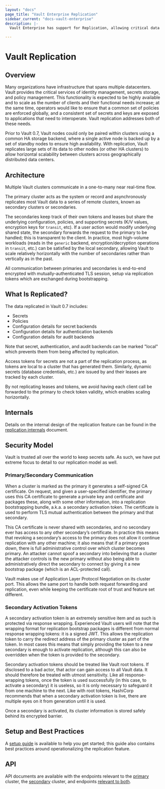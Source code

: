 ```yaml
---
layout: "docs"
page_title: "Vault Enterprise Replication"
sidebar_current: "docs-vault-enterprise"
description: |-
  Vault Enterprise has support for Replication, allowing critical data to be replicated across clusters to support horizontally scaling workloads.

---
```


# Vault Replication

## Overview

Many organizations have infrastructure that spans multiple datacenters. Vault
provides the critical services of identity management, secrets storage, and
policy management.  This functionality is expected to be highly available and
to scale as the number of clients and their functional needs increase; at the
same time, operators would like to ensure that a common set of policies are
enforced globally, and a consistent set of secrets and keys are exposed to
applications that need to interoperate. Vault replication addresses both of
these needs.

Prior to Vault 0.7, Vault nodes could only be paired within clusters using a
common HA storage backend, where a single active node is backed up by a set of
standby nodes to ensure high availability. With replication, Vault replicates
large sets of its data to other nodes (or other HA clusters) to allow
horizontal scalability between clusters across geographically distributed data
centers.

## Architecture

Multiple Vault clusters communicate in a one-to-many near real-time flow.

The primary cluster acts as the system or record and asynchronously replicates
most Vault data to a series of remote clusters, known as secondary clusters or
secondaries. 

The secondaries keep track of their own tokens and leases but share the
underlying configuration, policies, and supporting secrets (K/V values,
encryption keys for `transit`, etc). If a user action would modify underlying
shared state, the secondary forwards the request to the primary to be handled;
this is transparent to the client. In practice, most high-volume workloads
(reads in the `generic` backend, encryption/decryption operations in `transit`,
etc.) can be satisfied by the local secondary, allowing Vault to scale
relatively horizontally with the number of secondaries rather than vertically
as in the past.

All communication between primaries and secondaries is end-to-end encrypted
with mutually-authenticated TLS session, setup via replication tokens which are
exchanged during bootstrapping.

## What Is Replicated?

The data replicated in Vault 0.7 includes:

 * Secrets
 * Policies
 * Configuration details for secret backends
 * Configuration details for authentication backends
 * Configuration details for audit backends

Note that secret, authentication, and audit backends can be marked "local"
which prevents them from being affected by replication.

Access tokens for secrets are not a part of the replication process, as tokens
are local to a cluster that has generated them. Similarly, dynamic secrets
(database credentials, etc.) are issued by and their leases are tracked by each
cluster.

By not replicating leases and tokens, we avoid having each client call be
forwarded to the primary to check token validity, which enables scaling
horizontally.

## Internals

Details on the internal design of the replication feature can be found in the
[replication
internals](https://www.vaultproject.io/docs/internals/replication.html)
document.

## Security Model

Vault is trusted all over the world to keep secrets safe. As such, we have put
extreme focus to detail to our replication model as well.

### Primary/Secondary Communication

When a cluster is marked as the primary it generates a self-signed CA
certificate. On request, and given a user-specified identifier, the primary
uses this CA certificate to generate a private key and certificate and packages
these, along with some other information, into a replication bootstrapping
bundle, a.k.a. a secondary activation token. The certificate is used to perform
TLS mutual authentication between the primary and that secondary.

This CA certificate is never shared with secondaries, and no secondary ever has
access to any other secondary’s certificate. In practice this means that
revoking a secondary’s access to the primary does not allow it continue
replication with any other machine; it also means that if a primary goes down,
there is full administrative control over which cluster becomes primary. An
attacker cannot spoof a secondary into believing that a cluster the attacker
controls is the new primary without also being able to administratively direct
the secondary to connect by giving it a new bootstrap package (which is an
ACL-protected call).

Vault makes use of Application Layer Protocol Negotiation on its cluster port.
This allows the same port to handle both request forwarding and replication,
even while keeping the certificate root of trust and feature set different.

### Secondary Activation Tokens

A secondary activation token is an extremely sensitive item and as such is
protected via response wrapping. Experienced Vault users will note that the
wrapping format for replication bootstrap packages is different from normal
response wrapping tokens: it is a signed JWT. This allows the replication token
to carry the redirect address of the primary cluster as part of the token. In
most cases this means that simply providing the token to a new secondary is
enough to activate replication, although this can also be overridden when the
token is provided to the secondary.

Secondary activation tokens should be treated like Vault root tokens. If
disclosed to a bad actor, that actor can gain access to all Vault data. It
should therefore be treated with utmost sensitivity.  Like all
response-wrapping tokens, once the token is used successfully (in this case, to
activate a secondary) it is useless, so it is only necessary to safeguard it
from one machine to the next.  Like with root tokens, HashiCorp recommends that
when a secondary activation token is live, there are multiple eyes on it from
generation until it is used.

Once a secondary is activated, its cluster information is stored safely behind
its encrypted barrier.

## Setup and Best Practices

A [setup guide](https://www.vaultproject.io/docs/guides/replication.html) is
available to help you get started; this guide also contains best practices
around operationalizing the replication feature.

## API

API documents are available with the endpoints relevant to the
[primary](https://www.vaultproject.io/docs/http/sys-replication-primary.html)
cluster, the
[secondary](https://www.vaultproject.io/docs/http/sys-replication-secondary.html)
cluster, and endpoints [relevant to
both](https://www.vaultproject.io/docs/http/sys-replication.html).
